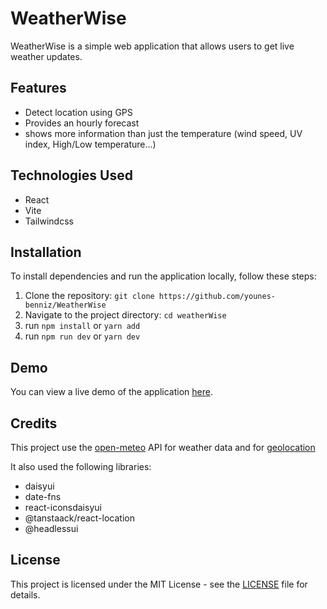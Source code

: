 # WeatherWise

WeatherWise is a simple web application that allows users to get live weather updates.

## Features

- Detect location using GPS
- Provides an hourly forecast
- shows more information than just the temperature (wind speed, UV index, High/Low temperature...)

## Technologies Used

- React
- Vite
- Tailwindcss

## Installation

To install dependencies and run the application locally, follow these steps:

1. Clone the repository: `git clone https://github.com/younes-benniz/WeatherWise`
2. Navigate to the project directory: `cd weatherWise`
3. run `npm install` or `yarn add`
4. run `npm run dev` or `yarn dev`

## Demo

You can view a live demo of the application [here](https://younes-benniz.github.io/WeatherWise/).

## Credits

This project use the [open-meteo](https://open-meteo.com/) API for weather data and for [geolocation](https://open-meteo.com/en/docs/geocoding-api)

It also used the following libraries:

- daisyui
- date-fns
- react-iconsdaisyui
- @tanstaack/react-location
- @headlessui

## License

This project is licensed under the MIT License - see the [LICENSE](LICENSE) file for details.
